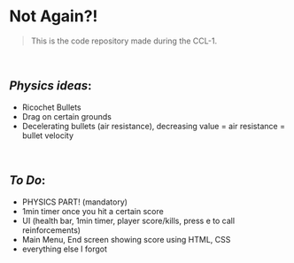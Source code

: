 # **Not Again?!**

> This is the code repository made during the CCL-1.

</br>

## _Physics ideas_:

- Ricochet Bullets
- Drag on certain grounds
- Decelerating bullets (air resistance), decreasing value = air resistance = bullet velocity

</br>

## _To Do_:

- PHYSICS PART! (mandatory)
- 1min timer once you hit a certain score
- UI (health bar, 1min timer, player score/kills, press e to call reinforcements)
- Main Menu, End screen showing score using HTML, CSS
- everything else I forgot
